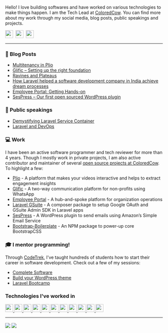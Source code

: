 Hello! I love building softwares and have worked on various technologies to make things happen. I am the Tech Lead at <a href="https://coloredcow.com?utm_source=github&utm_medium=rathorevaibhav">ColoredCow</a>. You can find more about my work through my social media, blog posts, public speakings and projects.

<a href="https://twitter.com/heyvaibhav"><img height="25" width="25" src="https://cdn.jsdelivr.net/npm/simple-icons@v3/icons/twitter.svg"></a>&nbsp;
<a href="https://instagram.com/rathorevaibhav"><img height="25" width="25" src="https://cdn.jsdelivr.net/npm/simple-icons@v3/icons/instagram.svg"></a>&nbsp;
<a href="https://www.linkedin.com/in/rathorevaibhav/"><img height="25" width="25" src="https://cdn.jsdelivr.net/npm/simple-icons@v3/icons/linkedin.svg"></a>

<hr/>

### :newspaper: Blog Posts

- [Multitenancy in Plio](https://coloredcow.com/multi-tenancy-in-plio/)
- [Glific – Setting up the right foundation](https://coloredcow.com/glific-setting-up-the-right-foundation/?utm_source=github&utm_medium=rathorevaibhav)
- [Ravines and Plateaus](https://coloredcow.com/ravines-and-plateaus/?utm_source=github&utm_medium=rathorevaibhav)
- [How Laravel helped a software development company in India achieve dream processes](https://coloredcow.com/laravel-helped-software-development-company-in-india-achieve-dream-processes/?utm_source=github&utm_medium=rathorevaibhav)
- [Employee Portal: Getting Hands-on](https://coloredcow.com/employee-portal-getting-hands-on/?utm_source=github&utm_medium=rathorevaibhav)
- [SesPress – Our first open sourced WordPress plugin](https://coloredcow.com/sespress-first-open-sourced-wordpress-plugin/?utm_source=github&utm_medium=rathorevaibhav)

### :mega: Public speakings

- [Demystifying Laravel Service Container](https://coloredcow.com/talks/laravel/demystifying-laravel-service-container/?utm_source=github&utm_medium=rathorevaibhav)
- [Laravel and DevOps](https://coloredcow.com/talks/laravel/laravel-and-devops/?utm_source=github&utm_medium=rathorevaibhav)

### :computer: Work
I have been an active software programmer and tech reviewer for more than 4 years. Though I mostly work in private projects, I am also active contributor and maintainer of several [open source projects at ColoredCow](https://github.com/coloredcow). To highlight a few:
- [Plio](https://github.com/avantifellows?q=plio) - A platform that makes your videos interactive and helps to extract engagement insights
- [Glific](https://github.com/glific/glific-frontend) - A two-way communication platform for non-profits using WhatsApp
- [Employee Portal](https://github.com/coloredcow/employee-portal) - A hub-and-spoke platform for organization operations
- [Laravel GSuite](https://packagist.org/packages/coloredcow/laravel-gsuite) - A composer package to setup Google OAuth and GSuite Admin SDK in Laravel apps
- [SesPress](https://wordpress.org/plugins/sespress/) - A WordPress plugin to send emails using Amazon’s Simple Email Service
- [Bootstrap-Boilerplate](https://www.npmjs.com/package/bootstrap-boilerplate) - An NPM package to power-up core BootstrapCSS


### :mortar_board: I mentor programming!
Through [CodeTrek](https://coloredcow.com/codetrek/?utm_source=github&utm_medium=rathorevaibhav), I've taught hundreds of students how to start their career in software development. Check out a few of my sessions:
- [Complete Software](https://coloredcow.com/codetrek-session/the-complete-software/?utm_source=github&utm_medium=rathorevaibhav)
- [Build your WordPress theme](https://coloredcow.com/codetrek-session/build-your-first-wordpress-theme/?utm_source=github&utm_medium=rathorevaibhav)
- [Laravel Bootcamp](https://coloredcow.com/codetrek-session/laravel-bootcamp/?utm_source=github&utm_medium=rathorevaibhav)

### Technologies I've worked in
<a href="https://aws.amazon.com/" target="_blank">
  <img height="25" src="https://upload.wikimedia.org/wikipedia/commons/5/5c/AWS_Simple_Icons_AWS_Cloud.svg" />
</a>
<a href="https://azure.microsoft.com/en-in/" target="_blank">
  <img height="25" src="https://upload.wikimedia.org/wikipedia/commons/f/fa/Microsoft_Azure.svg" />
</a>
<a href="https://cloud.google.com/" target="_blank">
  <img height="25" src="https://upload.wikimedia.org/wikipedia/commons/6/6d/Google_Cloud_Console_logo.png" />
</a>
<a href="https://laravel.com/" target="_blank">
  <img height="25" src="https://laravel.com/img/logomark.min.svg" />
</a>
<a href="https://www.djangoproject.com/" target="_blank">
  <img height="25" src="https://upload.wikimedia.org/wikipedia/commons/4/45/Django_logo.png" />
</a>
<a href="https://www.mysql.com/" target="_blank">
  <img height="25" src="https://upload.wikimedia.org/wikipedia/commons/0/0a/MySQL_textlogo.svg" />
</a>
<a href="https://www.postgresql.org/" target="_blank">
  <img height="25" src="https://upload.wikimedia.org/wikipedia/commons/2/29/Postgresql_elephant.svg" />
</a>
<a href="https://wordpress.org/" target="_blank">
  <img height="25" src="https://upload.wikimedia.org/wikipedia/commons/9/98/WordPress_blue_logo.svg" />
</a>
<a href="https://vuejs.org/" target="_blank">
  <img height="25" src="https://upload.wikimedia.org/wikipedia/commons/9/95/Vue.js_Logo_2.svg" />
</a>
<a href="https://reactjs.org/" target="_blank">
  <img height="25" src="https://upload.wikimedia.org/wikipedia/commons/a/a7/React-icon.svg" />
</a>
<a href="https://flutter.dev/" target="_blank">
  <img height="25" src="https://upload.wikimedia.org/wikipedia/commons/thumb/4/44/Google-flutter-logo.svg/2560px-Google-flutter-logo.svg.png" />
</a>

<hr/>

<img align="center" src="https://github-readme-stats.vercel.app/api?username=rathorevaibhav&show_icons=true&include_all_commits=true&count_private=true&line_height=24&theme=vue&hide=stars" />  <img align="center" src="https://github-readme-stats.vercel.app/api/top-langs/?username=rathorevaibhav&show_icons=true&include_all_commits=true&line_height=30&count_private=true&layout=compact&theme=vue" />
